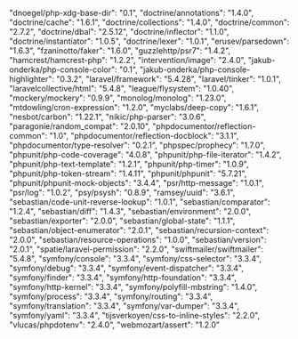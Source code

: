 "dnoegel/php-xdg-base-dir": "0.1",
"doctrine/annotations": "1.4.0",
"doctrine/cache": "1.6.1",
"doctrine/collections": "1.4.0",
"doctrine/common": "2.7.2",
"doctrine/dbal": "2.5.12",
"doctrine/inflector": "1.1.0",
"doctrine/instantiator": "1.0.5",
"doctrine/lexer": "1.0.1",
"erusev/parsedown": "1.6.3",
"fzaninotto/faker": "1.6.0",
"guzzlehttp/psr7": "1.4.2",
"hamcrest/hamcrest-php": "1.2.2",
"intervention/image": "2.4.0",
"jakub-onderka/php-console-color": "0.1",
"jakub-onderka/php-console-highlighter": "0.3.2",
"laravel/framework": "5.4.28",
"laravel/tinker": "1.0.1",
"laravelcollective/html": "5.4.8",
"league/flysystem": "1.0.40",
"mockery/mockery": "0.9.9",
"monolog/monolog": "1.23.0",
"mtdowling/cron-expression": "1.2.0",
"myclabs/deep-copy": "1.6.1",
"nesbot/carbon": "1.22.1",
"nikic/php-parser": "3.0.6",
"paragonie/random_compat": "2.0.10",
"phpdocumentor/reflection-common": "1.0",
"phpdocumentor/reflection-docblock": "3.1.1",
"phpdocumentor/type-resolver": "0.2.1",
"phpspec/prophecy": "1.7.0",
"phpunit/php-code-coverage": "4.0.8",
"phpunit/php-file-iterator": "1.4.2",
"phpunit/php-text-template": "1.2.1",
"phpunit/php-timer": "1.0.9",
"phpunit/php-token-stream": "1.4.11",
"phpunit/phpunit": "5.7.21",
"phpunit/phpunit-mock-objects": "3.4.4",
"psr/http-message": "1.0.1",
"psr/log": "1.0.2",
"psy/psysh": "0.8.9",
"ramsey/uuid": "3.6.1",
"sebastian/code-unit-reverse-lookup": "1.0.1",
"sebastian/comparator": "1.2.4",
"sebastian/diff": "1.4.3",
"sebastian/environment": "2.0.0",
"sebastian/exporter": "2.0.0",
"sebastian/global-state": "1.1.1",
"sebastian/object-enumerator": "2.0.1",
"sebastian/recursion-context": "2.0.0",
"sebastian/resource-operations": "1.0.0",
"sebastian/version": "2.0.1",
"spatie/laravel-permission": "2.2.0",
"swiftmailer/swiftmailer": "5.4.8",
"symfony/console": "3.3.4",
"symfony/css-selector": "3.3.4",
"symfony/debug": "3.3.4",
"symfony/event-dispatcher": "3.3.4",
"symfony/finder": "3.3.4",
"symfony/http-foundation": "3.3.4",
"symfony/http-kernel": "3.3.4",
"symfony/polyfill-mbstring": "1.4.0",
"symfony/process": "3.3.4",
"symfony/routing": "3.3.4",
"symfony/translation": "3.3.4",
"symfony/var-dumper": "3.3.4",
"symfony/yaml": "3.3.4",
"tijsverkoyen/css-to-inline-styles": "2.2.0",
"vlucas/phpdotenv": "2.4.0",
"webmozart/assert": "1.2.0"